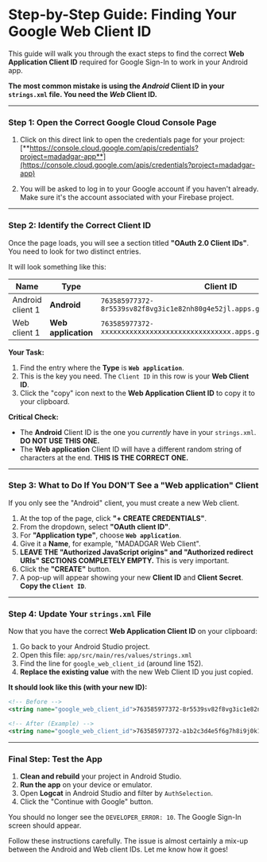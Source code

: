 
# Step-by-Step Guide: Finding Your Google Web Client ID

This guide will walk you through the exact steps to find the correct **Web Application Client ID** required for Google Sign-In to work in your Android app.

**The most common mistake is using the *Android* Client ID in your `strings.xml` file. You need the *Web* Client ID.**

---

### **Step 1: Open the Correct Google Cloud Console Page**

1.  Click on this direct link to open the credentials page for your project:
    [**https://console.cloud.google.com/apis/credentials?project=madadgar-app**](https://console.cloud.google.com/apis/credentials?project=madadgar-app)

2.  You will be asked to log in to your Google account if you haven't already. Make sure it's the account associated with your Firebase project.

---

### **Step 2: Identify the Correct Client ID**

Once the page loads, you will see a section titled **"OAuth 2.0 Client IDs"**. You need to look for two distinct entries.

It will look something like this:

| Name                 | Type              | Client ID                                                              |
| -------------------- | ----------------- | ---------------------------------------------------------------------- |
| Android client 1     | **Android**       | `763585977372-8r5539sv82f8vg3ic1e82nh80g4e52jl.apps.googleusercontent.com` |
| Web client 1         | **Web application** | `763585977372-xxxxxxxxxxxxxxxxxxxxxxxxxxxxxxxx.apps.googleusercontent.com` |

**Your Task:**

1.  Find the entry where the **Type** is **`Web application`**.
2.  This is the key you need. The `Client ID` in this row is your **Web Client ID**.
3.  Click the "copy" icon next to the **Web Application Client ID** to copy it to your clipboard.

**Critical Check:**
*   The **Android** Client ID is the one you *currently* have in your `strings.xml`. **DO NOT USE THIS ONE.**
*   The **Web application** Client ID will have a different random string of characters at the end. **THIS IS THE CORRECT ONE.**

---

### **Step 3: What to Do If You DON'T See a "Web application" Client**

If you only see the "Android" client, you must create a new Web client.

1.  At the top of the page, click **"+ CREATE CREDENTIALS"**.
2.  From the dropdown, select **"OAuth client ID"**.
3.  For **"Application type"**, choose **`Web application`**.
4.  Give it a **Name**, for example, "MADADGAR Web Client".
5.  **LEAVE THE "Authorized JavaScript origins" and "Authorized redirect URIs" SECTIONS COMPLETELY EMPTY.** This is very important.
6.  Click the **"CREATE"** button.
7.  A pop-up will appear showing your new **Client ID** and **Client Secret**. **Copy the `Client ID`**.

---

### **Step 4: Update Your `strings.xml` File**

Now that you have the correct **Web Application Client ID** on your clipboard:

1.  Go back to your Android Studio project.
2.  Open this file: `app/src/main/res/values/strings.xml`
3.  Find the line for `google_web_client_id` (around line 152).
4.  **Replace the existing value** with the new Web Client ID you just copied.

**It should look like this (with your new ID):**
```xml
<!-- Before -->
<string name="google_web_client_id">763585977372-8r5539sv82f8vg3ic1e82nh80g4e52jl.apps.googleusercontent.com</string>

<!-- After (Example) -->
<string name="google_web_client_id">763585977372-a1b2c3d4e5f6g7h8i9j0k1l2m3n4o5p6.apps.googleusercontent.com</string>
```

---

### **Final Step: Test the App**

1.  **Clean and rebuild** your project in Android Studio.
2.  **Run the app** on your device or emulator.
3.  Open **Logcat** in Android Studio and filter by `AuthSelection`.
4.  Click the "Continue with Google" button.

You should no longer see the `DEVELOPER_ERROR: 10`. The Google Sign-In screen should appear.

Follow these instructions carefully. The issue is almost certainly a mix-up between the Android and Web client IDs. Let me know how it goes!

